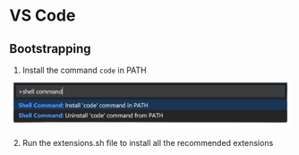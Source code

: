 # VS Code
## Bootstrapping

1. Install the command `code` in PATH

![](images/vscode_command_installation.png)

2. Run the extensions.sh file to install all the recommended extensions

